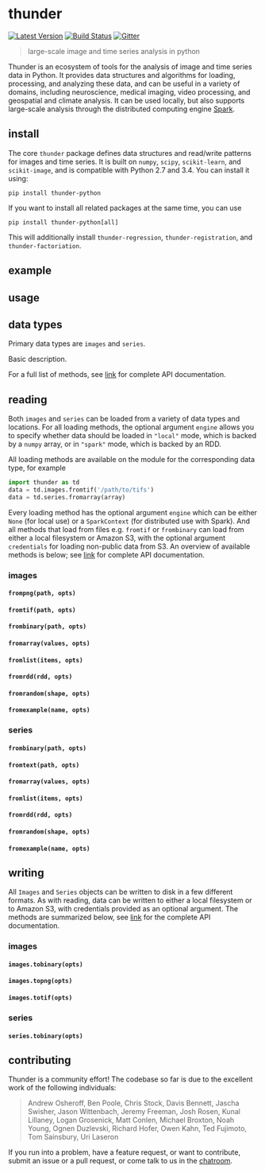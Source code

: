 
# thunder

[![Latest Version](https://img.shields.io/pypi/v/thunder-python.svg?style=flat-square)](https://pypi.python.org/pypi/thunder-python)
[![Build Status](https://img.shields.io/travis/thunder-project/thunder/master.svg?style=flat-square)](https://travis-ci.org/thunder-project/thunder) 
[![Gitter](https://img.shields.io/gitter/room/thunder-project/thunder.svg?style=flat-square)](https://gitter.im/thunder-project/thunder)

> large-scale image and time series analysis in python

Thunder is an ecosystem of tools for the analysis of image and time series data in Python. It provides data structures and algorithms for loading, processing, and analyzing these  data, and can be useful in a variety of domains, including neuroscience, medical imaging, video processing, and geospatial and climate analysis. It can be used locally, but also supports large-scale analysis through the distributed computing engine [Spark](https://github.com/apache/spark).

## install

The core `thunder` package defines data structures and read/write patterns for images and time series. It is built on `numpy`, `scipy`, `scikit-learn`, and `scikit-image`, and is compatible with Python 2.7 and 3.4. You can install it using:

```
pip install thunder-python
```

If you want to install all related packages at the same time, you can use

```
pip install thunder-python[all]
```

This will additionally install `thunder-regression`, `thunder-registration`, and `thunder-factoriation`.

## example

## usage

## data types

Primary data types are `images` and `series`. 

Basic description.

For a full list of methods, see [link]() for complete API documentation.

## reading

Both `images` and `series` can be loaded from a variety of data types and locations. For all loading methods, the optional argument `engine` allows you to specify whether data should be loaded in `"local"` mode, which is backed by a `numpy` array, or in `"spark"` mode, which is backed by an RDD.

All loading methods are available on the module for the corresponding data type, for example

```python
import thunder as td
data = td.images.fromtif('/path/to/tifs')
data = td.series.fromarray(array)
```

Every loading method has the optional argument `engine` which can be either `None` (for local use) or a `SparkContext` (for distributed use with Spark). And all methods that load from files e.g. `fromtif` or `frombinary` can load from either a local filesystem or Amazon S3, with the optional argument `credentials` for loading non-public data from S3. An overview of available methods is below; see [link]() for complete API documentation.

### images

#### `frompng(path, opts)`

#### `fromtif(path, opts)`

#### `frombinary(path, opts)`

#### `fromarray(values, opts)`

#### `fromlist(items, opts)`

#### `fromrdd(rdd, opts)`

#### `fromrandom(shape, opts)`

#### `fromexample(name, opts)`

### series

#### `frombinary(path, opts)`

#### `fromtext(path, opts)`

#### `fromarray(values, opts)`

#### `fromlist(items, opts)`

#### `fromrdd(rdd, opts)`

#### `fromrandom(shape, opts)`

#### `fromexample(name, opts)`

## writing

All `Images` and `Series` objects can be written to disk in a few different formats. As with reading, data can be written to either a local filesystem or to Amazon S3, with credentials provided as an optional argument. The methods are summarized below, see [link]() for the complete API documentation.

### images

#### `images.tobinary(opts)`

#### `images.topng(opts)`

#### `images.totif(opts)`

### series

#### `series.tobinary(opts)`

## contributing

Thunder is a community effort! The codebase so far is due to the excellent work of the following individuals:

> Andrew Osheroff, Ben Poole, Chris Stock, Davis Bennett, Jascha Swisher, Jason Wittenbach, Jeremy Freeman, Josh Rosen, Kunal Lillaney, Logan Grosenick, Matt Conlen, Michael Broxton, Noah Young, Ognen Duzlevski, Richard Hofer, Owen Kahn, Ted Fujimoto, Tom Sainsbury, Uri Laseron

If you run into a problem, have a feature request, or want to contribute, submit an issue or a pull request, or come talk to us in the [chatroom](https://gitter.im/thunder-project/thunder).
